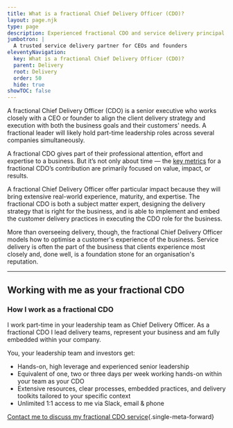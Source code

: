 ```yaml
---
title: What is a fractional Chief Delivery Officer (CDO)?
layout: page.njk
type: page
description: Experienced fractional CDO and service delivery principal working with UK & USA-based CEOs and founders of ambitious businesses.
jumbotron: |
  A trusted service delivery partner for CEOs and founders
eleventyNavigation:
  key: What is a fractional Chief Delivery Officer (CDO)?
  parent: Delivery
  root: Delivery
  order: 50
  hide: true
showTOC: false
---
```

A fractional Chief Delivery Officer (CDO) is a senior executive who works closely with a CEO or founder to align the client delivery strategy and execution with both the business goals and their customers' needs. A fractional leader will likely hold part-time leadership roles across several companies simultaneously.

A fractional CDO gives part of their professional attention, effort and expertise to a business. But it’s not only about time — the [key metrics](/handbook/why/set-up-for-success/) for a fractional CDO’s contribution are primarily focused on value, impact, or results.

A fractional Chief Delivery Officer offer particular impact because they will bring extensive real-world experience, maturity, and expertise. The fractional CDO is both a subject matter expert, designing the delivery strategy that is right for the business, and is able to implement and embed the customer delivery practices in executing the CDO role for the business.

More than overseeing delivery, though, the fractional Chief Delivery Officer models how to optimise a customer's experience of the business. Service delivery is often the part of the business that clients experience most closely and, done well, is a foundation stone for an organisation's reputation.

---

## Working with me as your fractional CDO

### How I work as a fractional CDO

I work part-time in your leadership team as Chief Delivery Officer. As a fractional CDO I lead delivery teams, represent your business and am fully embedded within your company.

You, your leadership team and investors get:

- Hands-on, high leverage and experienced senior leadership
- Equivalent of one, two or three days per week working hands-on within your team as your CDO
- Extensive resources, clear processes, embedded practices, and delivery toolkits tailored to your specific context
- Unlimited 1:1 access to me via Slack, email & phone

[Contact me to discuss my fractional CDO service](/contact/){.single-meta-forward}